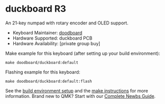 # duckboard R3

An 21-key numpad with rotary encoder and OLED support. 

* Keyboard Maintainer: [doodboard](https://www.doodboard.xyz)
* Hardware Supported: duckboard PCB
* Hardware Availability: [private group buy]

Make example for this keyboard (after setting up your build environment):

    make doodboard/duckboard:default

Flashing example for this keyboard:

    make doodboard/duckboard:default:flash

See the [build environment setup](https://docs.qmk.fm/#/getting_started_build_tools) and the [make instructions](https://docs.qmk.fm/#/getting_started_make_guide) for more information. Brand new to QMK? Start with our [Complete Newbs Guide](https://docs.qmk.fm/#/newbs).